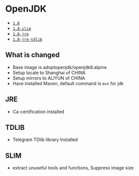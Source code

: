 # OpenJDK

* [`1.8`](https://github.com/kuituoshi/docker/blob/master/alphine/1.8/Dockerfile)
* [`1.8-slim`](https://github.com/kuituoshi/docker/blob/master/openjdk/1.8-slim/Dockerfile)
* [`1.8-jre`](https://github.com/kuituoshi/docker/blob/master/openjdk/1.8-jre/Dockerfile)
* [`1.8-jre-tdlib`](https://github.com/kuituoshi/docker/blob/master/openjdk/1.8-jre-tdlib/Dockerfile)


## What is changed

* Base image is adoptopenjdk/openjdk8:alpine
* Setup locale to Shanghai of CHINA
* Setup mirrors to ALIYUN of CHINA
* Have installed Maven, default command is `mvn` for jdk

## JRE

* Ca-certification installed

## TDLIB

* Telegram TDlib library Installed


## SLIM

* extract unuseful tools and functions, Suppress image size